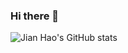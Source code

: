 ### Hi there 👋

![Jian Hao's GitHub stats](https://github-readme-stats.vercel.app/api?username=vernonht&count_private=true&show_icons=true&theme=github_dark)
<!--
**vernonht/vernonht** is a ✨ _special_ ✨ repository because its `README.md` (this file) appears on your GitHub profile.

Here are some ideas to get you started:

- 🔭 I’m currently working on ...
- 🌱 I’m currently learning ...
- 👯 I’m looking to collaborate on ...
- 🤔 I’m looking for help with ...
- 💬 Ask me about ...
- 📫 How to reach me: ...
- 😄 Pronouns: ...
- ⚡ Fun fact: ...
-->
